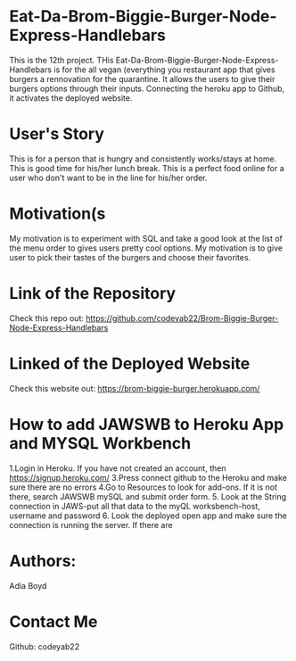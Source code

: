 # Eat-Da-Brom-Biggie-Burger-Node-Express-Handlebars
This is the 12th project. THis Eat-Da-Brom-Biggie-Burger-Node-Express-Handlebars is for the all vegan (everything you restaurant app that gives burgers a rennovation for the quarantine. It allows the users to give their burgers options through their inputs. Connecting the heroku app to Github, it activates the deployed website.

# User's Story
This is for a person that is hungry and consistently works/stays at home. This is good time for his/her lunch break. This is a perfect food online 
for a user who don't want to be in the line for his/her order. 

# Motivation(s
My motivation is to experiment with SQL and take a good look at the list of the menu order to gives users pretty cool options.
My motivation is to give user to pick their tastes of the burgers and  choose their favorites.


# Link of the Repository
Check this repo out: https://github.com/codeyab22/Brom-Biggie-Burger-Node-Express-Handlebars
# Linked of the Deployed Website
Check this website out: https://brom-biggie-burger.herokuapp.com/

# How to add JAWSWB to Heroku App and MYSQL Workbench

1.Login in Heroku. If you have not created an account, then https://signup.heroku.com/
3.Press connect github to the Heroku and make sure there are no errors
4.Go to Resources to look for add-ons. If it is not there, search JAWSWB mySQL and submit order form. 
5. Look at the String connection in JAWS-put all that data to the myQL worksbench-host, username and password
6. Look the deployed open app and make sure the connection is running the server. If there are 


# Authors:

Adia Boyd

# Contact Me

Github: codeyab22
